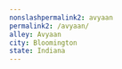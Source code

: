 ```yaml
---
﻿nonslashpermalink2: avyaan
permalink2: /avyaan/
alley: Avyaan
city: Bloomington
state: Indiana
---
```

